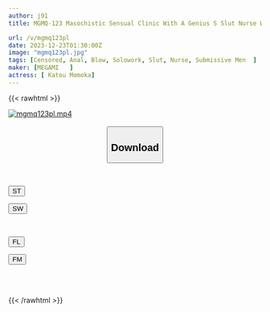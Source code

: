 ```yaml
---
author: j91
title: MGMQ-123 Masochistic Sensual Clinic With A Genius S Slut Nurse Who Fucks The Anus Of Men In The Hospital Nonoka Sato

url: /v/mgmq123pl
date: 2023-12-23T01:30:00Z
image: "mgmq123pl.jpg"
tags: [Censored, Anal, Blow, Solowork, Slut, Nurse, Submissive Men	]
maker: [MEGAMI   ]
actress: [ Katou Momoka]
---
```



{{< rawhtml >}}

<div class="video" data-videoid="bw7lmozpKOIPagv">
    <a href="javascript:;">
        <img src="/v/mgmq123pl/mgmq123pl.jpg" width="WIDTH" height="HEIGHT" alt="mgmq123pl.mp4" loading="lazy">
    </a>
</div>

<script type="text/javascript" src="https://j91.asia/asset/on-demand-st.js"></script>

<br>
  <link rel="stylesheet" href="https://j91.asia/asset/bs5.css">
  
  <center>
  <button class="btn btn-primary" type="button" data-bs-toggle="collapse" data-bs-target=".multi-collapse" aria-expanded="false" aria-controls="multiCollapseExample1 multiCollapseExample2"><h2>Download</h2></button></center>
</p>
<div class="row">
  <div class="col">
    <div class="collapse multi-collapse" id="multiCollapseExample1">
      <div class="card card-body">
	      	      <br>
<div class="buttons">  
<p><a href="https://streamtape.to/v/bw7lmozpKOIPagv" target="_blank"><button class="btn-hover color-3"><i class="fa fa-download"></i> ST</button></a></p>
<p><a href="https://flaswish.com/hi8n5m7whgv9" target="_blank"><button class="btn-hover color-2"><i class="fa fa-download"></i> SW</button></a></p></div>
    </div>
  </div>
</div>
  <div class="col">
    <div class="collapse multi-collapse" id="multiCollapseExample2">
      <div class="card card-body">
	      <br>
<div class="buttons">
<p><a href="javascript:;" target="_blank"><button class="btn-hover color-9"><i class="fa fa-download"></i> FL</button></a></p>
<p><a href="javascript:;" target="_blank"><button class="btn-hover color-8"><i class="fa fa-download"></i> FM</button></a></p></div>
<br><br>
      </div>
    </div>
  </div>
</div>

{{< /rawhtml >}}